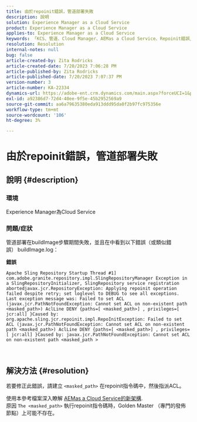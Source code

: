 ```yaml
---
title: 由於repoinit錯誤，管道部署失敗
description: 說明
solution: Experience Manager as a Cloud Service
product: Experience Manager as a Cloud Service
applies-to: Experience Manager as a Cloud Service
keywords: 「KCS、管道、Cloud Manager、AEMas a Cloud Service、Repoinit錯誤」
resolution: Resolution
internal-notes: null
bug: false
article-created-by: Zita Rodricks
article-created-date: 7/20/2023 7:06:28 PM
article-published-by: Zita Rodricks
article-published-date: 7/20/2023 7:07:37 PM
version-number: 3
article-number: KA-22334
dynamics-url: https://adobe-ent.crm.dynamics.com/main.aspx?forceUCI=1&pagetype=entityrecord&etn=knowledgearticle&id=49d97881-3027-ee11-9966-6045bd0065b6
exl-id: a92386d7-72d4-40ee-9f5e-45b2952569a9
source-git-commit: aa6a79635380eda913ddd95da0f2b97fc975356e
workflow-type: tm+mt
source-wordcount: '106'
ht-degree: 3%

---
```


# 由於repoinit錯誤，管道部署失敗

## 說明 {#description}


### 環境

Experience Manager為Cloud Service

### 問題/症狀

管道部署在buildImage步驟期間失敗，並且在中看到以下錯誤（或類似錯誤）<b> </b>buildImage.log：


<b>錯誤</b>


```
Apache Sling Repository Startup Thread #1]  com.adobe.granite.repository.impl.SlingRepositoryManager Exception in a SlingRepositoryInitializer, SlingRepository service registration abortedjavax.jcr.RepositoryException: Applying repoinit operation failed despite retry; set loglevel to DEBUG to see all exceptions. Last exception message was: Failed to set ACL (javax.jcr.PathNotFoundException: Cannot set ACL on non-existent path <masked_path>) AclLine DENY {paths=[ <masked_path>] , privileges=[ jcr:all] }Caused by: org.apache.sling.jcr.repoinit.impl.RepoInitException: Failed to set ACL (javax.jcr.PathNotFoundException: Cannot set ACL on non-existent path <masked_path>) AclLine DENY {paths=[ <masked_path>] , privileges=[ jcr:all] }Caused by: javax.jcr.PathNotFoundException: Cannot set ACL on non-existent path <masked_path >
```



` `
` `


## 解決方法 {#resolution}


若要修正此錯誤，請建立 `<masked_path>` 在repoinit指令碼中，然後指派ACL。

使用本參考檔案深入瞭解 [AEMas a Cloud Service的新架構](https://experienceleague.adobe.com/docs/experience-manager-cloud-service/content/overview/architecture.html?lang=en#key-evolutions:~:text=publish%20nodes.%20The-，golden%20master，-is%20a%20specialized).
<br>原因
`The <masked_path>` 執行repoinit指令碼時，Golden Master （專門的發佈節點）上可能不存在。<br>
